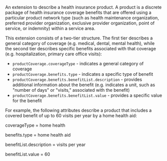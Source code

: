 An extension to describe a health insurance product. A product is a discrete package of health insurance coverage benefits that are offered using a particular 
product network type (such as health maintenance organization, preferred provider organization, exclusive provider organization, point of service, or indemnity) within a service area.

This extension consists of a two-tier structure. The first tier describes a general category of coverage (e.g. medical, dental, mental health), while the second tier describes specific benefits associated with that coverage (e.g. hospitalization, primary care office visits):

*  `productCoverage.coverageType` - indicates a general category of coverage
*  `productCoverage.benefits.type` - indicates a specific type of benefit
*  `productCoverage.benefits.benefitList.description` - provides additional information about the benefit (e.g. indicates a unit, such as "number of days" or "visits," associated with the benefit)
*  `productCoverage.benefits.benefitList.value` - provides a specific value for the benefit

For example, the following attributes describe a product that includes a covered benefit of up to 60 visits per year by a home health aid:

coverageType = home health

benefits.type = home health aid

benefitList.description = visits per year

benefitList.value = 60


